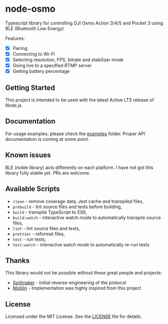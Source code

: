 # node-osmo

Typescript library for controlling DJI Osmo Action 3/4/5 and Pocket 3 using BLE (Bluetooth Low Energy)

Features:

- [x] Pairing
- [x] Connecting to Wi-Fi
- [x] Selecting resolution, FPS, bitrate and stabilizer mode
- [x] Going live to a specified RTMP server
- [x] Getting battery percentage

## Getting Started

This project is intended to be used with the latest Active LTS release of Node.js.

## Documentation

For usage examples, please check the [examples](/examples/) folder.
Proper API documentation is coming at some point.

## Known issues

BLE (noble library) acts differently on each platform. I have not got this library fully stable yet.
PRs are welcome.

## Available Scripts

- `clean` - remove coverage data, Jest cache and transpiled files,
- `prebuild` - lint source files and tests before building,
- `build` - transpile TypeScript to ES6,
- `build:watch` - interactive watch mode to automatically transpile source files,
- `lint` - lint source files and tests,
- `prettier` - reformat files,
- `test` - run tests,
- `test:watch` - interactive watch mode to automatically re-run tests

## Thanks

This library would not be possible without these great people and projects:

- [Spillmaker](https://github.com/spillmaker) - Initial reverse-engineering of the protocol
- [Moblin](https://github.com/eerimoq/moblin) - Implementation was highly inspired from this project

## License

Licensed under the MIT License. See the [LICENSE](https://github.com/datagutt/node-osmo/blob/main/LICENSE) file for details.
